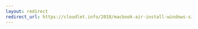 ```yaml
---
layout: redirect
redirect_url: https://cloudlet.info/2018/macbook-air-install-windows-single-system
---
```

